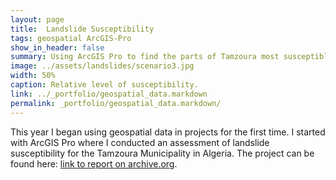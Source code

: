 ```yaml
---
layout: page
title:  Landslide Susceptibility
tags: geospatial ArcGIS-Pro
show_in_header: false
summary: Using ArcGIS Pro to find the parts of Tamzoura most susceptible to landslides. 
image: ../assets/landslides/scenario3.jpg
width: 50%
caption: Relative level of susceptibility.
link: ../_portfolio/geospatial_data.markdown 
permalink: _portfolio/geospatial_data.markdown/ 
---
```

This year I began using geospatial data in projects for the first time. I started with ArcGIS Pro where I conducted an assessment of landslide susceptibility for the Tamzoura Municipality in Algeria. The project can be found here: [link to report on archive.org](https://archive.org/details/landslide-susceptibility-tamzoura-algeria).



